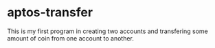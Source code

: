 # aptos-transfer

This is my first program in creating two accounts and transfering some amount of coin from one account to another.
